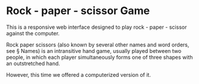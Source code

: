 # Rock - paper - scissor Game

This is a responsive web interface designed to play rock - paper - scissor against the computer.

Rock paper scissors (also known by several other names and word orders, see § Names) is an intransitive hand game, usually played between two people, in which each player simultaneously forms one of three shapes with an outstretched hand.

However, this time we offered a computerized version of it.
